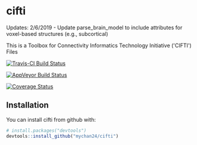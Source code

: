 # cifti

Updates:
2/6/2019 - Update parse_brain_model to include attributes for voxel-based structures (e.g., subcortical)

This is a Toolbox for Connectivity Informatics Technology Initiative ('CIFTI') Files
    
[![Travis-CI Build Status](https://travis-ci.org/muschellij2/cifti.svg?branch=master)](https://travis-ci.org/muschellij2/cifti)

[![AppVeyor Build Status](https://ci.appveyor.com/api/projects/status/github/muschellij2/cifti?branch=master&svg=true)](https://ci.appveyor.com/project/muschellij2/cifti)

[![Coverage Status](https://img.shields.io/coveralls/muschellij2/cifti.svg)](https://coveralls.io/r/muschellij2/cifti?branch=master)

## Installation

You can install cifti from github with:


``` r
# install.packages("devtools")
devtools::install_github("mychan24/cifti")
```
